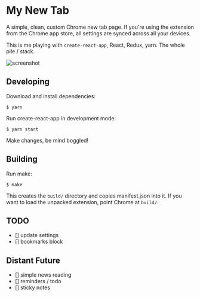 # My New Tab

A simple, clean, custom Chrome new tab page. If you're using the extension from the Chrome app store, all settings are synced across all your devices.

This is me playing with `create-react-app`, React, Redux, yarn. The whole pile / stack.

![screenshot](https://github.com/abachman/my-new-tab/blob/master/assets/screenshot.png)

## Developing

Download and install dependencies:

    $ yarn

Run create-react-app in development mode:

    $ yarn start

Make changes, be mind boggled!


## Building

Run make:

    $ make

This creates the `build/` directory and copies manifest.json into it. If you want to load the unpacked extension, point Chrome at `build/`.


## TODO

- [] update settings
- [] bookmarks block

## Distant Future

- [] simple news reading
- [] reminders / todo
- [] sticky notes
